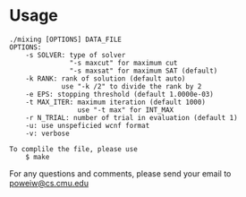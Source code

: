 # Usage

```
./mixing [OPTIONS] DATA_FILE
OPTIONS:
	-s SOLVER: type of solver
	           "-s maxcut" for maximum cut
	           "-s maxsat" for maximum SAT (default)
	-k RANK: rank of solution (default auto)
	         use "-k /2" to divide the rank by 2
	-e EPS: stopping threshold (default 1.0000e-03)
	-t MAX_ITER: maximum iteration (default 1000)
	             use "-t max" for INT_MAX
	-r N_TRIAL: number of trial in evaluation (default 1)
	-u: use unspeficied wcnf format
	-v: verbose

To complile the file, please use
	$ make
```

For any questions and comments, please send your email to
poweiw@cs.cmu.edu

